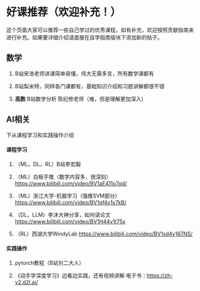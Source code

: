 # 好课推荐（欢迎补充！）

这个页面大家可以推荐一些自己学过的优秀课程，如有补充，欢迎按照贡献指南来进行补充。如果要详细介绍请直接在自学指南版块下添加新的帖子。

## 数学

1. B站宋浩老师讲课简单易懂，伟大无需多言，所有数学课都有

2. B站梨米特，同样各门课都有，基础知识介绍和习题讲解都很不错

3. **高数** B站数学分析 陈纪修老师（难，但是理解更加深入）

## AI相关

下从课程学习和实践操作介绍

#### 课程学习

1. （ML，DL，RL）B站李宏毅

2. （ML）白板手推（数学内容多，很深刻）
   https://www.bilibili.com/video/BV1aE411o7qd/

3. （ML）浙江大学-机器学习（强推SVM部分）
   https://www.bilibili.com/video/BV1qf4y1x7kB/
4. （DL，LLM）李沐大神分享，如何读论文
   https://www.bilibili.com/video/BV1H44y1t75x
  
5. （RL）西湖大学WindyLab
   https://www.bilibili.com/video/BV1sd4y167NS/

#### 实践操作

1. pytorch教程（B站刘二大人）

2. 《动手学深度学习》边看边实践，还有视频讲解
   电子书：https://zh-v2.d2l.ai/

